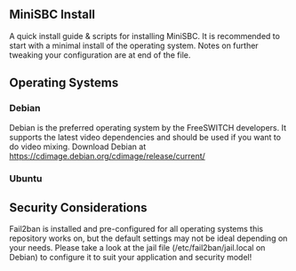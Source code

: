 
MiniSBC Install
--------------------------------------
A quick install guide & scripts for installing MiniSBC. It is recommended to start with a minimal install of the operating system. Notes on further tweaking your configuration are at end of the file.

## Operating Systems

### Debian
Debian is the preferred operating system by the FreeSWITCH developers. It supports the latest video dependencies and should be used if you want to do video mixing. Download Debian at https://cdimage.debian.org/cdimage/release/current/


### Ubuntu


## Security Considerations
Fail2ban is installed and pre-configured for all operating systems this repository works on, but the default settings may not be ideal depending on your needs. Please take a look at the jail file (/etc/fail2ban/jail.local on Debian) to configure it to suit your application and security model!

